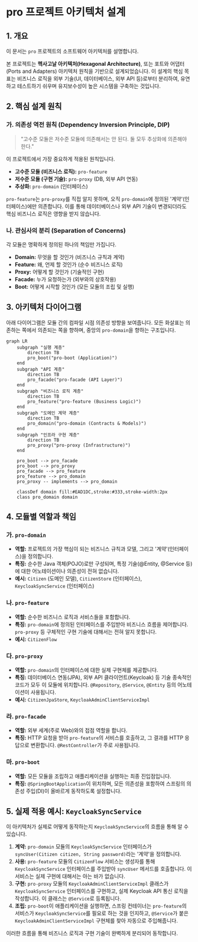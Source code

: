 # pro 프로젝트 아키텍처 설계

## 1. 개요

이 문서는 `pro` 프로젝트의 소프트웨어 아키텍처를 설명합니다.

본 프로젝트는 **헥사고날 아키텍처(Hexagonal Architecture)**, 또는 포트와 어댑터(Ports and Adapters) 아키텍처 원칙을 기반으로 설계되었습니다. 이 설계의 핵심 목표는 비즈니스 로직을 외부 기술(UI, 데이터베이스, 외부 API 등)로부터 분리하여, 유연하고 테스트하기 쉬우며 유지보수성이 높은 시스템을 구축하는 것입니다.

## 2. 핵심 설계 원칙

### 가. 의존성 역전 원칙 (Dependency Inversion Principle, DIP)

> "고수준 모듈은 저수준 모듈에 의존해서는 안 된다. 둘 모두 추상화에 의존해야 한다."

이 프로젝트에서 가장 중요하게 적용된 원칙입니다.

- **고수준 모듈 (비즈니스 로직):** `pro-feature`
- **저수준 모듈 (구현 기술):** `pro-proxy` (DB, 외부 API 연동)
- **추상화:** `pro-domain` (인터페이스)

`pro-feature`는 `pro-proxy`를 직접 알지 못하며, 오직 `pro-domain`에 정의된 '계약'(인터페이스)에만 의존합니다. 이를 통해 데이터베이스나 외부 API 기술이 변경되더라도 핵심 비즈니스 로직은 영향을 받지 않습니다.

### 나. 관심사의 분리 (Separation of Concerns)

각 모듈은 명확하게 정의된 하나의 책임만 가집니다.

- **Domain:** 무엇을 할 것인가 (비즈니스 규칙과 계약)
- **Feature:** 왜, 언제 할 것인가 (순수 비즈니스 로직)
- **Proxy:** 어떻게 할 것인가 (기술적인 구현)
- **Facade:** 누가 요청하는가 (외부와의 상호작용)
- **Boot:** 어떻게 시작할 것인가 (모든 모듈의 조립 및 실행)

## 3. 아키텍처 다이어그램

아래 다이어그램은 모듈 간의 컴파일 시점 의존성 방향을 보여줍니다. 모든 화살표는 의존하는 쪽에서 의존되는 쪽을 향하며, 중앙의 `pro-domain`을 향하는 구조입니다.

```mermaid
graph LR
    subgraph "실행 계층"
        direction TB
        pro_boot("pro-boot (Application)")
    end
    subgraph "API 계층"
        direction TB
        pro_facade("pro-facade (API Layer)")
    end
    subgraph "비즈니스 로직 계층"
        direction TB
        pro_feature("pro-feature (Business Logic)")
    end
    subgraph "도메인 계약 계층"
        direction TB
        pro_domain("pro-domain (Contracts & Models)")
    end
    subgraph "인프라 구현 계층"
        direction TB
        pro_proxy("pro-proxy (Infrastructure)")
    end

    pro_boot --> pro_facade
    pro_boot --> pro_proxy
    pro_facade --> pro_feature
    pro_feature --> pro_domain
    pro_proxy -- implements --> pro_domain

    classDef domain fill:#EAD1DC,stroke:#333,stroke-width:2px
    class pro_domain domain
```

## 4. 모듈별 역할과 책임

### 가. `pro-domain`
- **역할:** 프로젝트의 가장 핵심이 되는 비즈니스 규칙과 모델, 그리고 '계약'(인터페이스)을 정의합니다.
- **특징:** 순수한 Java 객체(POJO)로만 구성되며, 특정 기술(@Entity, @Service 등)에 대한 어노테이션이나 의존성이 전혀 없습니다.
- **예시:** `Citizen` (도메인 모델), `CitizenStore` (인터페이스), `KeycloakSyncService` (인터페이스)

### 나. `pro-feature`
- **역할:** 순수한 비즈니스 로직과 서비스들을 포함합니다.
- **특징:** `pro-domain`에 정의된 인터페이스를 주입받아 비즈니스 흐름을 제어합니다. `pro-proxy` 등 구체적인 구현 기술에 대해서는 전혀 알지 못합니다.
- **예시:** `CitizenFlow`

### 다. `pro-proxy`
- **역할:** `pro-domain`의 인터페이스에 대한 실제 구현체를 제공합니다.
- **특징:** 데이터베이스 연동(JPA), 외부 API 클라이언트(Keycloak) 등 기술 종속적인 코드가 모두 이 모듈에 위치합니다. `@Repository`, `@Service`, `@Entity` 등의 어노테이션이 사용됩니다.
- **예시:** `CitizenJpaStore`, `KeycloakAdminClientServiceImpl`

### 라. `pro-facade`
- **역할:** 외부 세계(주로 Web)와의 접점 역할을 합니다.
- **특징:** HTTP 요청을 받아 `pro-feature`의 서비스를 호출하고, 그 결과를 HTTP 응답으로 변환합니다. `@RestController`가 주로 사용됩니다.

### 마. `pro-boot`
- **역할:** 모든 모듈을 조립하고 애플리케이션을 실행하는 최종 진입점입니다.
- **특징:** `@SpringBootApplication`이 위치하며, 모든 의존성을 포함하여 스프링의 의존성 주입(DI)이 올바르게 동작하도록 설정합니다.

## 5. 실제 적용 예시: `KeycloakSyncService`

이 아키텍처가 실제로 어떻게 동작하는지 `KeycloakSyncService`의 흐름을 통해 알 수 있습니다.

1.  **계약:** `pro-domain` 모듈의 `KeycloakSyncService` 인터페이스가 `syncUser(Citizen citizen, String password)`라는 '계약'을 정의합니다.
2.  **사용:** `pro-feature` 모듈의 `CitizenFlow` 서비스는 생성자를 통해 `KeycloakSyncService` 인터페이스를 주입받아 `syncUser` 메서드를 호출합니다. 이 서비스는 실제 구현에 대해서는 아는 바가 없습니다.
3.  **구현:** `pro-proxy` 모듈의 `KeycloakAdminClientServiceImpl` 클래스가 `KeycloakSyncService` 인터페이스를 구현하고, 실제 Keycloak API 통신 로직을 작성합니다. 이 클래스는 `@Service`로 등록됩니다.
4.  **조립:** `pro-boot`이 애플리케이션을 실행하면, 스프링 컨테이너는 `pro-feature`의 서비스가 `KeycloakSyncService`를 필요로 하는 것을 인지하고, `@Service`가 붙은 `KeycloakAdminClientServiceImpl` 구현체를 찾아 자동으로 주입해줍니다.

이러한 흐름을 통해 비즈니스 로직과 구현 기술이 완벽하게 분리되어 동작합니다.